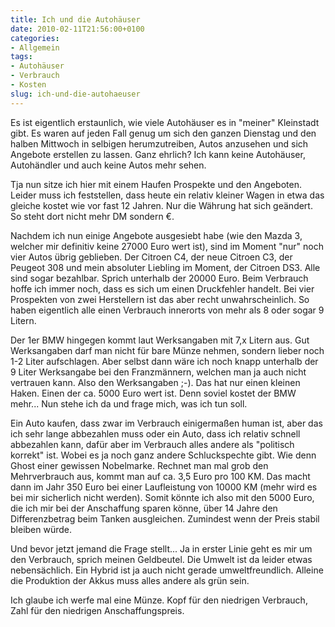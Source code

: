 ```yaml
---
title: Ich und die Autohäuser
date: 2010-02-11T21:56:00+0100
categories:
- Allgemein
tags:
- Autohäuser
- Verbrauch
- Kosten 
slug: ich-und-die-autohaeuser
---
```

Es ist eigentlich erstaunlich, wie viele Autohäuser es in "meiner" Kleinstadt gibt. Es waren auf jeden Fall genug um sich den ganzen Dienstag und den halben Mittwoch in selbigen herumzutreiben, Autos anzusehen und sich Angebote erstellen zu lassen. Ganz ehrlich? Ich kann keine Autohäuser, Autohändler und auch keine Autos mehr sehen.

Tja nun sitze ich hier mit einem Haufen Prospekte und den Angeboten. Leider muss ich feststellen, dass heute ein relativ kleiner Wagen in etwa das gleiche kostet wie vor fast 12 Jahren. Nur die Währung hat sich geändert. So steht dort nicht mehr DM sondern €.

Nachdem ich nun einige Angebote ausgesiebt habe (wie den Mazda 3, welcher mir definitiv keine 27000 Euro wert ist), sind im Moment "nur" noch vier Autos übrig geblieben. Der Citroen C4, der neue Citroen C3, der Peugeot 308 und mein absoluter Liebling im Moment, der Citroen DS3. Alle sind sogar bezahlbar. Sprich unterhalb der 20000 Euro. Beim Verbrauch hoffe ich immer noch, dass es sich um einen Druckfehler handelt. Bei vier Prospekten von zwei Herstellern ist das aber recht unwahrscheinlich. So haben eigentlich alle einen Verbrauch innerorts von mehr als 8 oder sogar 9 Litern.

Der 1er BMW hingegen kommt laut Werksangaben mit 7,x Litern aus. Gut Werksangaben darf man nicht für bare Münze nehmen, sondern lieber noch 1-2 Liter aufschlagen. Aber selbst dann wäre ich noch knapp unterhalb der 9 Liter Werksangabe bei den Franzmännern, welchen man ja auch nicht vertrauen kann. Also den Werksangaben ;-). Das hat nur einen kleinen Haken. Einen der ca. 5000 Euro wert ist. Denn soviel kostet der BMW mehr... Nun stehe ich da und frage mich, was ich tun soll.

Ein Auto kaufen, dass zwar im Verbrauch einigermaßen human ist, aber das ich sehr lange abbezahlen muss oder ein Auto, dass ich relativ schnell abbezahlen kann, dafür aber im Verbrauch alles andere als "politisch korrekt" ist. Wobei es ja noch ganz andere Schluckspechte gibt. Wie denn Ghost einer gewissen Nobelmarke. Rechnet man mal grob den Mehrverbrauch aus, kommt man auf ca. 3,5 Euro pro 100 KM. Das macht dann im Jahr 350 Euro bei einer Laufleistung von 10000 KM (mehr wird es bei mir sicherlich nicht werden). Somit könnte ich also mit den 5000 Euro, die ich mir bei der Anschaffung sparen könne, über 14 Jahre den Differenzbetrag beim Tanken ausgleichen. Zumindest wenn der Preis stabil bleiben würde.

Und bevor jetzt jemand die Frage stellt... Ja in erster Linie geht es mir um den Verbrauch, sprich meinen Geldbeutel. Die Umwelt ist da leider etwas nebensächlich. Ein Hybrid ist ja auch nicht gerade umweltfreundlich. Alleine die Produktion der Akkus muss alles andere als grün sein.

Ich glaube ich werfe mal eine Münze. Kopf für den niedrigen Verbrauch, Zahl für den niedrigen Anschaffungspreis.